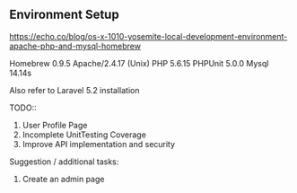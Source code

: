 ##  Environment Setup

https://echo.co/blog/os-x-1010-yosemite-local-development-environment-apache-php-and-mysql-homebrew

Homebrew 0.9.5
Apache/2.4.17 (Unix)
PHP 5.6.15
PHPUnit 5.0.0
Mysql 14.14s

Also refer to Laravel 5.2 installation

TODO::
1. User Profile Page
2. Incomplete UnitTesting Coverage
3. Improve API implementation and security


Suggestion / additional tasks:
1.  Create an admin page
